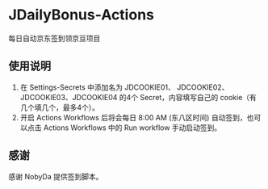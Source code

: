 # JDailyBonus-Actions
每日自动京东签到领京豆项目

## 使用说明
1. 在 Settings-Secrets 中添加名为 JDCOOKIE01、 JDCOOKIE02、JDCOOKIE03、JDCOOKIE04 的4个 Secret，内容填写自己的 cookie（有几个填几个，最多4个）。
2. 开启 Actions Workflows 后将会每日 8:00 AM (东八区时间) 自动签到，也可以点击 Actions Workflows 中的 Run workflow 手动启动签到。

## 感谢
感谢 NobyDa 提供签到脚本。

